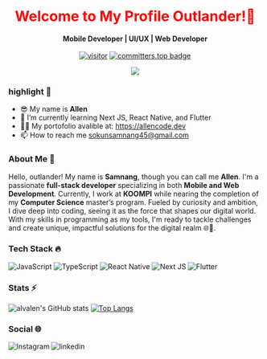 <h1 align='center' style="color: red;">Welcome to My Profile Outlander!👋</h1>
<div align="center">
   
   **Mobile Developer | UI/UX | Web Developer** <br> <br>
   <a href="">[![visitor](https://visitor-badge.laobi.icu/badge?page_id=alvalens)](https://github.com/alvalens) [![committers.top badge](https://user-badge.committers.top/indonesia_private/Alvalens.svg)](https://user-badge.committers.top/indonesia_private/Alvalens)</a> 
    
   
</div>
<p align='center'> 
   
   <img src="https://github.com/Alvalens/Alvalens/assets/109880628/47a90027-6911-40a2-ac4a-501d9cd3eeee"/>
</p>


### highlight 🔦
* 😎 My name is **Allen**
* 🌱 I’m currently learning Next JS, React Native, and Flutter
* 👨‍💻 My portofolio avalible at: https://allencode.dev
* 📫 How to reach me sokunsamnang45@gmail.com

### About Me 📄
Hello, outlander! My name is **Samnang**, though you can call me **Allen**. I'm a passionate **full-stack developer** specializing in both **Mobile and Web Development**. Currently, I work at **KOOMPI** while nearing the completion of my **Computer Science** master’s program.
Fueled by curiosity and ambition, I dive deep into coding, seeing it as the force that shapes our digital world. With my skills in programming as my tools, I'm ready to tackle challenges and create unique, impactful solutions for the digital realm 🌐🚀.

### Tech Stack 🔥
![JavaScript](https://img.shields.io/badge/javascript-%23323330.svg?style=for-the-badge&logo=javascript&logoColor=%23F7DF1E)	![TypeScript](https://img.shields.io/badge/typescript-%23007ACC.svg?style=for-the-badge&logo=typescript&logoColor=white) ![React Native](https://img.shields.io/badge/react_native-%2320232a.svg?style=for-the-badge&logo=react&logoColor=%2361DAFB) ![Next JS](https://img.shields.io/badge/Next-black?style=for-the-badge&logo=next.js&logoColor=white) ![Flutter](https://img.shields.io/badge/flutter-%23007ACC.svg?style=for-the-badge&logo=flutter&logoColor=white)

### Stats ⚡
![alvalen's GitHub stats](https://github-readme-stats.vercel.app/api?username=sokunsamnang&hide=issues&show_icons=true&theme=transparent) [![Top Langs](https://github-readme-stats.vercel.app/api/top-langs/?username=sokunsamnang&layout=compact&theme=transparent)](https://github.com/anuraghazra/github-readme-stats)

### Social 🌐
<a href="https://www.instagram.com/allencode.dev/">
   <img align="left" alt="Instagram" src="https://img.shields.io/badge/Instagram-9B0FFF?style=for-the-badge&logo=instagram&logoColor=white" />
</a>&nbsp;&nbsp;
<a href="https://www.linkedin.com/in/sokunsamnang-sam-an/">
   <img align="left" alt="linkedin" src="https://img.shields.io/badge/LinkedIn-0077B5?style=for-the-badge&logo=linkedin&logoColor=white" />
</a>
<br>
<br>

